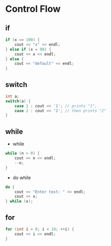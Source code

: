 # Control Flow

## if
```cpp
if (x == 100) {
	cout << "x" << endl;
} else if (x = 90) {
	cout << x << endl;
} else {
	cout << "default" << endl;
}
```

## switch
```cpp
int a;
switch(a) {
    case 1 : cout << '1'; // prints "1",
    case 2 : cout << '2'; // then prints "2"
}
```

## while
- while
```cpp
while (n > 0) {
	cout << n << endl;
	--n;
}
```
- do while
```cpp
do {
	cout << "Enter text: " << endl;
	cout << x;
} while (x);
```

## for
```cpp
for (int i = 0; i < 10; ++i) {
	cout << i << endl;
}
```